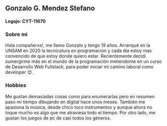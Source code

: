 ## Gonzalo G. Mendez Stefano
#### Legajo: CYT-11670
### Sobre mi
Hola compañerxs!, me llamo Gonzalo y tengo 19 años. Arranqué en la UNSAM en 2020
la tecnicatura en programación y cada día estoy mas convencido de que estoy donde
quiero estar. Recientemente decidí sumergirme más en el mundo de la programación
metiendome en un curso de Desarrollo Web Fullstack, para poder iniciar mi camino
laboral como developer 😊.
### Hobbies
Me gustan demasiadas cosas como para enumerarlas pero en resumen paso mi tiempo dibujando en
digital hace unos meses. También me apasiona la música, desde chico toco instrumentos y aunque
ahora no toque mucho es algo que me atraviesa todo el tiempo. Por otro lado, me gustan
los juegos de pc de casi todos los géneros.
